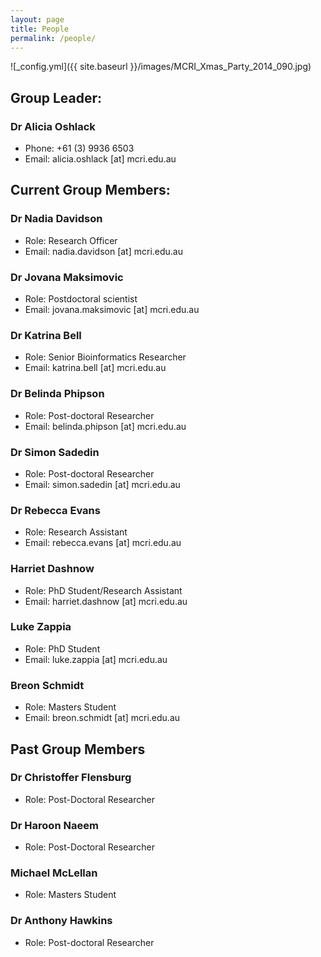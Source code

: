 ```yaml
---
layout: page
title: People
permalink: /people/
---
```


![_config.yml]({{ site.baseurl }}/images/MCRI_Xmas_Party_2014_090.jpg)

## Group Leader:

### Dr Alicia Oshlack

* Phone: +61 (3) 9936 6503
* Email: alicia.oshlack [at] mcri.edu.au

## Current Group Members:

### Dr Nadia Davidson
* Role: Research Officer
* Email: nadia.davidson [at] mcri.edu.au

### Dr Jovana Maksimovic
* Role: Postdoctoral scientist
* Email: jovana.maksimovic [at] mcri.edu.au

### Dr Katrina Bell
* Role: Senior Bioinformatics Researcher
* Email: katrina.bell [at] mcri.edu.au

### Dr Belinda Phipson
* Role: Post-doctoral Researcher
* Email: belinda.phipson [at] mcri.edu.au

### Dr Simon Sadedin  
* Role: Post-doctoral Researcher
* Email: simon.sadedin [at] mcri.edu.au

### Dr Rebecca Evans  
* Role: Research Assistant
* Email: rebecca.evans [at] mcri.edu.au

### Harriet Dashnow
* Role: PhD Student/Research Assistant
* Email: harriet.dashnow [at] mcri.edu.au

### Luke Zappia
* Role: PhD Student
* Email: luke.zappia [at] mcri.edu.au

### Breon Schmidt
* Role: Masters Student
* Email: breon.schmidt [at] mcri.edu.au


## Past Group Members

### Dr Christoffer Flensburg  
* Role: Post-Doctoral Researcher

### Dr Haroon Naeem  
* Role: Post-Doctoral Researcher

### Michael McLellan  
* Role: Masters Student

### Dr Anthony Hawkins
 * Role: Post-doctoral Researcher
